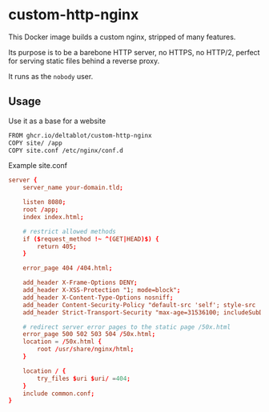 # custom-http-nginx

This Docker image builds a custom nginx, stripped of many features.

Its purpose is to be a barebone HTTP server, no HTTPS, no HTTP/2, perfect for serving static files behind a reverse proxy.

It runs as the `nobody` user.

## Usage

Use it as a base for a website

~~~bash
FROM ghcr.io/deltablot/custom-http-nginx
COPY site/ /app
COPY site.conf /etc/nginx/conf.d
~~~

Example site.conf

~~~conf
server {
    server_name your-domain.tld;

    listen 8080;
    root /app;
    index index.html;

    # restrict allowed methods
    if ($request_method !~ ^(GET|HEAD)$) {
        return 405;
    }

    error_page 404 /404.html;

    add_header X-Frame-Options DENY;
    add_header X-XSS-Protection "1; mode=block";
    add_header X-Content-Type-Options nosniff;
    add_header Content-Security-Policy "default-src 'self'; style-src 'unsafe-inline'; object-src 'none';";
    add_header Strict-Transport-Security "max-age=31536100; includeSubDomains; preload";

    # redirect server error pages to the static page /50x.html
    error_page 500 502 503 504 /50x.html;
    location = /50x.html {
        root /usr/share/nginx/html;
    }

    location / {
        try_files $uri $uri/ =404;
    }
    include common.conf;
}
